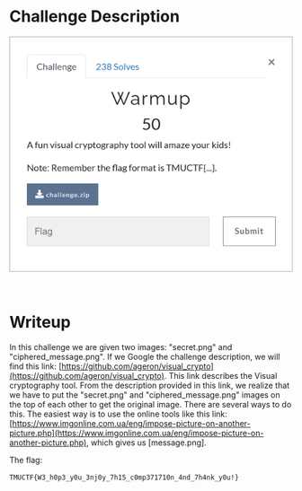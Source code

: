 # Challenge Description
<p align="center">
  <img src="Challenge.png">
</p>
<br>

# Writeup
In this challenge we are given two images: "secret.png" and "ciphered_message.png".
If we Google the challenge description, we will find this link: [https://github.com/ageron/visual_crypto](https://github.com/ageron/visual_crypto).
This link describes the Visual cryptography tool.
From the description provided in this link, we realize that we have to put the "secret.png" and "ciphered_message.png" images on the top of each other to get the original image.
There are several ways to do this. The easiest way is to use the online tools like this link: [https://www.imgonline.com.ua/eng/impose-picture-on-another-picture.php](https://www.imgonline.com.ua/eng/impose-picture-on-another-picture.php), which gives us [message.png].

The flag:
```
TMUCTF{W3_h0p3_y0u_3nj0y_7h15_c0mp371710n_4nd_7h4nk_y0u!}
```
